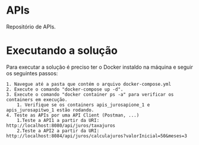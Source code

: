 # APIs

Repositório de APIs.

# Executando a solução

Para executar a solução é preciso ter o Docker instaldo na máquina e seguir os seguintes passos:

    1. Navegue até a pasta que contém o arquivo docker-compose.yml
	2. Execute o comando "docker-compose up -d".
	3. Execute o comando "docker container ps -a" para verificar os containers em execução.
	    1. Verifique se os containers apis_jurosapione_1 e  apis_jurosapitwo_1 estão rodando.
	4. Teste as APIs por uma API Client (Postman, ...)
	    1.Teste a API1 a partir da URI: http://localhost:8080/api/juros/taxajuros
	    2.Teste a API2 a partir da URI: http://localhost:8084/api/juros/calculajuros?valorInicial=50&meses=3
		
